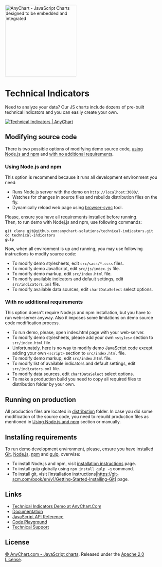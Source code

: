 [<img src="https://cdn.anychart.com/images/logo-transparent-segoe.png?2" width="234px" alt="AnyChart - JavaScript Charts designed to be embedded and integrated">](https://www.anychart.com)

# Technical Indicators
Need to analyze your data? Our JS charts include dozens of pre-built technical indicators
and you can easily create your own.

[<img src="https://static.anychart.com/images/github/technical-indicators.png?ver1.0" alt="Technical Indicators | AnyChart">](https://anychart.com/solutions/technical-indicators/)

## Modifying source code
There is two possible options of modifying demo source code, [using Node.js and npm](#using-node.js-and-npm)
and [with no additional requirements](#with-no-additional-requirements).

### Using Node.js and npm
This option is recommend because it runs all development environment you need:
* Runs Node.js server with the demo on `http://localhost:3000/`.
* Watches for changes in source files and rebuilds distribution files on the fly.
* Dynamically reload web page using [browser-sync](https://www.browsersync.io/) tool.

Please, ensure you have all [requirements](#installing-requirements) installed before running.  
Then, to run demo with Nodej.js and npm, use following commands:
```
git clone git@github.com:anychart-solutions/technical-indicators.git
cd technical-indicators
gulp
```

Now, when all environment is up and running, you may use following instructions to modify source code:
* To modify demo stylesheets, edit `src/sass/*.scss` files.
* To modify demo JavaScript, edit `src/js/index.js` file.
* To modify demo markup, edit `src/index.html` file.
* To modify available indicators and default settings, edit `src/indicators.xml` file.
* To modify available data sources, edit `chartDataSelect` select options.

### With no additional requirements
This option doesn't require Node.js and npm installation, but you have to run web-server anyway.
Also it imposes some limitations on demo source code modification process.
* To run demo, please, open index.html page with your web-server.
* To modify demo stylesheets, please add your own `<styles>` section to `src/index.html` file.
* Unfortunately, here is no way to modify demo JavaScript code except adding your own `<script>` section to `src/index.html` file.
* To modify demo markup, edit `src/index.html` file.
* To modify list of available indicators and default settings, edit `src/indicators.xml` file.
* To modify data sources, edit `chartDataSelect` select options.
* To make a production build you need to copy all required files to distribution folder by your own.

## Running on production
All production files are located in [distribution](https://github.com/anychart-solutions/technical-indicators/tree/master/dist) folder.
In case you did some modification of the source code, you need to rebuild production files as mentioned in [Using Node.js and npm](#using-node.js-and-npm) section or manually.

## Installing requirements
To run demo development environment, please, ensure you have installed [Git](https://git-scm.com/), [Node.js](https://nodejs.org/), [npm](https://www.npmjs.com/) and [gulp](http://gulpjs.com/), overwise:
* To install Node.js and npm, visit [installation instructions](https://docs.npmjs.com/getting-started/installing-node) page.
* To install gulp globally using `npm install gulp -g` command.
* To install git, visit [installation instructions|https://git-scm.com/book/en/v1/Getting-Started-Installing-Git] page.

## Links
* [Technical Indicators Demo at AnyChart.Com](https://www.anychart.com/solutions/technical-indicators/)
* [Documentation](https://docs.anychart.com)
* [JavaScript API Reference](https://api.anychart.com)
* [Code Playground](https://playground.anychart.com)
* [Technical Support](https://anychart.com/support)

## License
[© AnyChart.com - JavaScript charts](https://www.anychart.com). Released under the [Apache 2.0 License](https://github.com/anychart-solutions/technical-indicators/blob/master/LICENSE).
